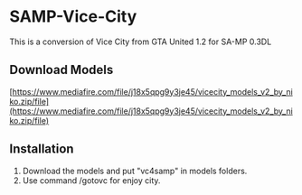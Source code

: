 # SAMP-Vice-City
This is a conversion of Vice City from GTA United 1.2 for SA-MP 0.3DL

## Download Models
[https://www.mediafire.com/file/j18x5qpg9y3je45/vicecity_models_v2_by_niko.zip/file](https://www.mediafire.com/file/j18x5qpg9y3je45/vicecity_models_v2_by_niko.zip/file)


## Installation
1. Download the models and put "vc4samp" in models folders.
2. Use command /gotovc for enjoy city.